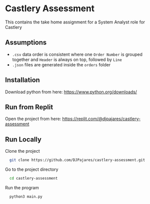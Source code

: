 
# Castlery Assessment

This contains the take home assignment for a System Analyst role for Castlery

## Assumptions

- `.csv` data order is consistent where one `Order Number` is grouped together and `Header` is always on top, followed by `Line`
- `.json` files are generated inside the `orders` folder
## Installation

Download python from here: https://www.python.org/downloads/
    
## Run from Replit

Open the project from here: https://replit.com/@djpajares/castlery-assessment

## Run Locally

Clone the project

```bash
  git clone https://github.com/DJPajares/castlery-assessment.git
```

Go to the project directory

```bash
  cd castlery-assessment
```

Run the program

```bash
  python3 main.py
```
